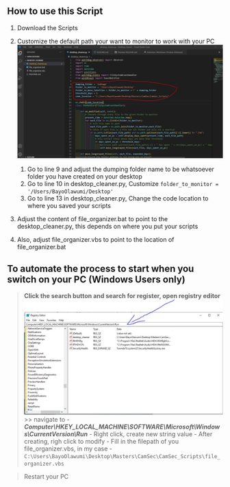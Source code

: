 ## How to use this Script

1. Download the Scripts
2. Customize the default path your want to monitor to work with your PC
    ![!](/imgs/customize.PNG)
    1. Go to line 9 and adjust the dumping folder name to be whatsoever folder you have created on your desktop
    2. Go to line 10 in desktop_cleaner.py, Customize `folder_to_monitor = '/Users/BayoOlawumi/Desktop'`
    3. Go to line 13 in desktop_cleaner.py, Change the code location to where you saved your scripts

3. Adjust the content of file_organizer.bat to point to the desktop_cleaner.py, this depends on where you put your scripts
4. Also, adjust file_organizer.vbs to point to the location of file_organizer.bat

##  To automate the process to start when you switch on your PC (Windows Users only)

 > **Click the search button and search for register, open registry editor**
 >![!](/imgs/registry.JPG)
    >> navigate to - ***Computer\HKEY_LOCAL_MACHINE\SOFTWARE\Microsoft\Windows\CurrentVersion\Run***
        - Right click, create new string value
        - After creating, righ click to modify
        - Fill in the filepath of you file_organizer.vbs, in my case
           - `C:\Users\BayoOlawumi\Desktop\Masters\CamSec\CamSec_Scripts\file_organizer.vbs`

> Restart your PC